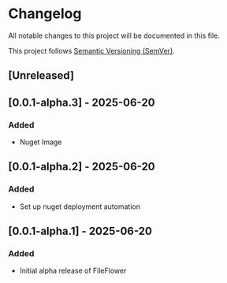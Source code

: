 # Changelog

All notable changes to this project will be documented in this file.

This project follows [Semantic Versioning (SemVer)](https://semver.org/).

## [Unreleased]

## [0.0.1-alpha.3] - 2025-06-20

### Added

- Nuget Image

## [0.0.1-alpha.2] - 2025-06-20

### Added

- Set up nuget deployment automation

## [0.0.1-alpha.1] - 2025-06-20

### Added

- Initial alpha release of FileFlower
